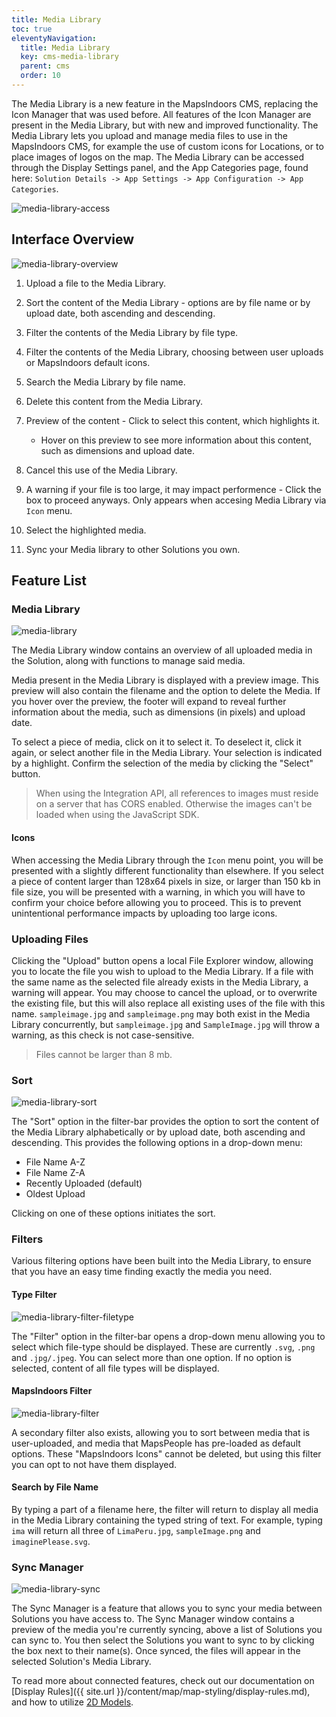 ```yaml
---
title: Media Library
toc: true
eleventyNavigation:
  title: Media Library
  key: cms-media-library
  parent: cms
  order: 10
---
```


The Media Library is a new feature in the MapsIndoors CMS, replacing the Icon Manager that was used before. All features of the Icon Manager are present in the Media Library, but with new and improved functionality. The Media Library lets you upload and manage media files to use in the MapsIndoors CMS, for example the use of custom icons for Locations, or to place images of logos on the map. The Media Library can be accessed through the Display Settings panel, and the App Categories page, found here: `Solution Details -> App Settings -> App Configuration -> App Categories`.

![media-library-access](/assets/cms/media-library/media-library-access.png)

## Interface Overview

![media-library-overview](/assets/cms/media-library/media-library-overview.png)

1. Upload a file to the Media Library.
1. Sort the content of the Media Library - options are by file name or by upload date, both ascending and descending.
1. Filter the contents of the Media Library by file type.
1. Filter the contents of the Media Library, choosing between user uploads or MapsIndoors default icons.
1. Search the Media Library by file name.
1. Delete this content from the Media Library.
1. Preview of the content - Click to select this content, which highlights it.
    * Hover on this preview to see more information about this content, such as dimensions and upload date.

1. Cancel this use of the Media Library.
1. A warning if your file is too large, it may impact performence - Click the box to proceed anyways. Only appears when accesing Media Library via `Icon` menu.
1. Select the highlighted media.
1. Sync your Media library to other Solutions you own.

<!-- 1. Filter the content of the Media Library by image dimensions.  THIS IS NOT IN THE CURRENT FEATURE SCOPE -->

## Feature List

### Media Library

![media-library](/assets/cms/media-library/media-library.png)

The Media Library window contains an overview of all uploaded media in the Solution, along with functions to manage said media.

Media present in the Media Library is displayed with a preview image. This preview will also contain the filename and the option to delete the Media. If you hover over the preview, the footer will expand to reveal further information about the media, such as dimensions (in pixels) and upload date.

To select a piece of media, click on it to select it. To deselect it, click it again, or select another file in the Media Library. Your selection is indicated by a highlight. Confirm the selection of the media by clicking the "Select" button.

> When using the Integration API, all references to images must reside on a server that has CORS enabled. Otherwise the images can't be loaded when using the JavaScript SDK.

#### Icons

When accessing the Media Library through the `Icon` menu point, you will be presented with a slightly different functionality than elsewhere. If you select a piece of content larger than 128x64 pixels in size, or larger than 150 kb in file size, you will be presented with a warning, in which you will have to confirm your choice before allowing you to proceed. This is to prevent unintentional performance impacts by uploading too large icons.

### Uploading Files

Clicking the "Upload" button opens a local File Explorer window, allowing you to locate the file you wish to upload to the Media Library. If a file with the same name as the selected file already exists in the Media Library, a warning will appear. You may choose to cancel the upload, or to overwrite the existing file, but this will also replace all existing uses of the file with this name. `sampleimage.jpg` and `sampleimage.png` may both exist in the Media Library concurrently, but `sampleimage.jpg` and `SampleImage.jpg` will throw a warning, as this check is not case-sensitive.

> Files cannot be larger than 8 mb.

### Sort

![media-library-sort](/assets/cms/media-library/media-library-sort.png)

The "Sort" option in the filter-bar provides the option to sort the content of the Media Library alphabetically or by upload date, both ascending and descending. This provides the following options in a drop-down menu:

* File Name A-Z
* File Name Z-A
* Recently Uploaded (default)
* Oldest Upload

Clicking on one of these options initiates the sort.

### Filters

Various filtering options have been built into the Media Library, to ensure that you have an easy time finding exactly the media you need.

#### Type Filter

![media-library-filter-filetype](/assets/cms/media-library/media-library-filter-filetype.png)

The "Filter" option in the filter-bar opens a drop-down menu allowing you to select which file-type should be displayed. These are currently `.svg`, `.png` and `.jpg/.jpeg`. You can select more than one option. If no option is selected, content of all file types will be displayed.

#### MapsIndoors Filter

![media-library-filter](/assets/cms/media-library/media-library-filter.png)

A secondary filter also exists, allowing you to sort between media that is user-uploaded, and media that MapsPeople has pre-loaded as default options. These "MapsIndoors Icons" cannot be deleted, but using this filter you can opt to not have them displayed.

#### Search by File Name

By typing a part of a filename here, the filter will return to display all media in the Media Library containing the typed string of text. For example, typing `ima` will return all three of `LimaPeru.jpg`, `sampleImage.png` and `imaginePlease.svg`.

### Sync Manager

![media-library-sync](/assets/cms/media-library/media-library-sync.png)

The Sync Manager is a feature that allows you to sync your media between Solutions you have access to. The Sync Manager window contains a preview of the media you're currently syncing, above a list of Solutions you can sync to. You then select the Solutions you want to sync to by clicking the box next to their name(s). Once synced, the files will appear in the selected Solution's Media Library.

To read more about connected features, check out our documentation on [Display Rules]({{  site.url }}/content/map/map-styling/display-rules.md), and how to utilize [2D Models](https://docs-beta.mapsindoors.com/content/cms/#2d-models-and-icons).
